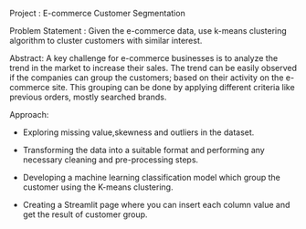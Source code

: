 Project : E-commerce Customer Segmentation

Problem Statement : Given the e-commerce data, use k-means clustering algorithm to cluster customers with similar interest.

Abstract:
A key challenge for e-commerce businesses is to analyze the trend in the market to increase their sales. The trend can be easily observed if the companies can group the customers; based on their activity on the e-commerce site. This grouping can be done by applying different criteria like previous orders, mostly searched brands.

Approach:

* Exploring missing value,skewness and outliers in the dataset.

* Transforming the data into a suitable format and performing any necessary cleaning and pre-processing steps.

* Developing a machine learning classification model which group the customer using the K-means clustering.

* Creating a Streamlit page where you can insert each column value and get the result of customer group.
